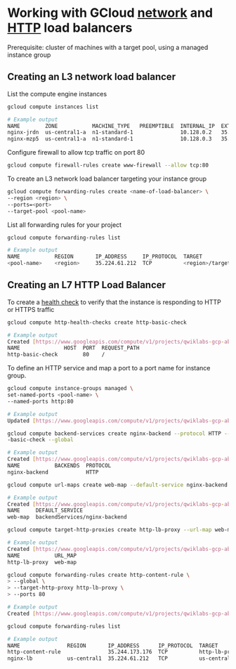 # Working with GCloud [network](https://cloud.google.com/compute/docs/load-balancing/network/) and [HTTP](https://cloud.google.com/compute/docs/load-balancing/http/) load balancers

Prerequisite: cluster of machines with a target pool, using a managed instance group

## Creating an L3 network load balancer

List the compute engine instances

```sh
gcloud compute instances list

# Example output
NAME        ZONE           MACHINE_TYPE   PREEMPTIBLE  INTERNAL_IP  EXTERNAL_IP    STATUS
nginx-jrdn  us-central1-a  n1-standard-1               10.128.0.2   35.226.228.21  RUNNING
nginx-mzp5  us-central1-a  n1-standard-1               10.128.0.3   35.238.174.15  RUNNING
```

Configure firewall to allow tcp traffic on port 80

```sh
gcloud compute firewall-rules create www-firewall --allow tcp:80
```

To create an L3 network load balancer targeting your instance group

```sh
gcloud compute forwarding-rules create <name-of-load-balancer> \
--region <region> \
--ports=<port>
--target-pool <pool-name>
```

List all forwarding rules for your project

```sh
gcloud compute forwarding-rules list

# Example output
NAME           REGION       IP_ADDRESS     IP_PROTOCOL  TARGET
<pool-name>    <region>     35.224.61.212  TCP          <region>/targetPools/<pool-name>
```

## Creating an L7 HTTP Load Balancer

To create a [health check](https://cloud.google.com/compute/docs/load-balancing/health-checks) to verify that the instance is responding to HTTP or HTTPS traffic

```sh
gcloud compute http-health-checks create http-basic-check

# Example output
Created [https://www.googleapis.com/compute/v1/projects/qwiklabs-gcp-ab2a9361baf881e2/global/httpHealthChecks/http-basic-check].
NAME              HOST  PORT  REQUEST_PATH
http-basic-check        80    /
```

To define an HTTP service and map a port to a port name for instance group.

```sh
gcloud compute instance-groups managed \
set-named-ports <pool-name> \
--named-ports http:80

# Example output
Updated [https://www.googleapis.com/compute/v1/projects/qwiklabs-gcp-ab2a9361baf881e2/zones/us-central1-a/instanceGroups/nginx-group].
```

```sh
gcloud compute backend-services create nginx-backend --protocol HTTP --http-health-checks http
-basic-check --global

# Example output
Created [https://www.googleapis.com/compute/v1/projects/qwiklabs-gcp-ab2a9361baf881e2/global/backendServices/nginx-backend].
NAME           BACKENDS  PROTOCOL
nginx-backend            HTTP
```

```sh 
gcloud compute url-maps create web-map --default-service nginx-backend

# Example output
Created [https://www.googleapis.com/compute/v1/projects/qwiklabs-gcp-ab2a9361baf881e2/global/urlMaps/web-map].
NAME     DEFAULT_SERVICE
web-map  backendServices/nginx-backend
```

```sh 
gcloud compute target-http-proxies create http-lb-proxy --url-map web-map

# Example output
Created [https://www.googleapis.com/compute/v1/projects/qwiklabs-gcp-ab2a9361baf881e2/global/targetHttpProxies/http-lb-proxy].
NAME           URL_MAP
http-lb-proxy  web-map
```

```sh
gcloud compute forwarding-rules create http-content-rule \
> --global \
> --target-http-proxy http-lb-proxy \
> --ports 80

# Example output
Created [https://www.googleapis.com/compute/v1/projects/qwiklabs-gcp-ab2a9361baf881e2/global/forwardingRules/http-content-rule].
```

```sh
gcloud compute forwarding-rules list

# Example output
NAME               REGION       IP_ADDRESS      IP_PROTOCOL  TARGET
http-content-rule               35.244.173.176  TCP          http-lb-proxy
nginx-lb           us-central1  35.224.61.212   TCP          us-central1/targetPools/nginx-pool
```